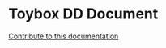 <div class="hero-title">

<h1>Toybox DD Document </h1>
<p><a href="contribution/">Contribute to this documentation</a></p>

</div>